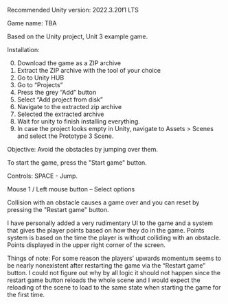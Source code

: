 Recommended Unity version: 2022.3.20f1 LTS

Game name: TBA

Based on the Unity project, Unit 3 example game.

Installation:

0.  Download the game as a ZIP archive 
1.	Extract the ZIP archive with the tool of your choice 
2.	Go to Unity HUB
3.	Go to “Projects”
4.	Press the grey “Add” button
5.	Select “Add project from disk”
6.	Navigate to the extracted zip archive
7.	Selected the extracted archive
8.	Wait for unity to finish installing everything.
9.	In case the project looks empty in Unity, navigate to Assets > Scenes 
and select the Prototype 3 Scene.


Objective: Avoid the obstacles by jumping over them.


To start the game, press the "Start game" button.

Controls:
SPACE - Jump.

Mouse 1 / Left mouse button – Select options

Collision with an obstacle causes a game over and you can reset by pressing the "Restart game" button.

I have personally added a very rudimentary UI to the game and a system that gives the player points based on how they do in the game.
Points system is based on the time the player is without colliding with an obstacle. Points displayed in the upper right corner of the screen.

Things of note: 
For some reason the players’ upwards momentum seems to be nearly nonexistent after restarting the game via the “Restart game” button. 
I could not figure out why by all logic it should not happen since the restart game button reloads the whole scene and I would expect the reloading of the scene to load to the same state when starting the game for the first time.

